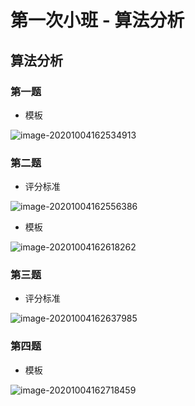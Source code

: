 # 第一次小班 - 算法分析

## 算法分析

### 第一题

* 模板

![image-20201004162534913](https://gitee.com/Monkeyman520/MonkeyImgURL/raw/master/img/image-20201004162534913.png)

### 第二题

* 评分标准

![image-20201004162556386](https://gitee.com/Monkeyman520/MonkeyImgURL/raw/master/img/image-20201004162556386.png)

* 模板

![image-20201004162618262](https://gitee.com/Monkeyman520/MonkeyImgURL/raw/master/img/image-20201004162618262.png)

### 第三题

* 评分标准

![image-20201004162637985](https://gitee.com/Monkeyman520/MonkeyImgURL/raw/master/img/image-20201004162637985.png)

### 第四题

* 模板

![image-20201004162718459](https://gitee.com/Monkeyman520/MonkeyImgURL/raw/master/img/image-20201004162718459.png)

